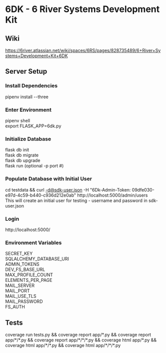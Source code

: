 # 6DK - 6 River Systems Development Kit

## Wiki
https://6river.atlassian.net/wiki/spaces/6RS/pages/828735489/6+River+Systems+Development+Kit+6DK

## Server Setup

### Install Dependencies
pipenv install --three <br />


### Enter Environment
pipenv shell <br/>
export FLASK_APP=6dk.py <br />


### Initialize Database
flask db init <br />
flask db migrate <br />
flask db upgrade <br />
flask run (optional -p port #) <br />


### Populate Database with Initial User
cd testdata && curl -d@sdk-user.json -H "6Dk-Admin-Token: 09dfe030-e97d-4c59-b440-c936d212e0ab" http://localhost:5000/admin/users <br />
This will create an initial user for testing - username and password in sdk-user.json


### Login
http://localhost:5000/


### Environment Variables
SECRET_KEY <br />
SQLALCHEMY_DATABASE_URI <br />
ADMIN_TOKENS <br />
DEV_FS_BASE_URL <br />
MAX_PROFILE_COUNT <br />
ELEMENTS_PER_PAGE <br />
MAIL_SERVER <br />
MAIL_PORT <br />
MAIL_USE_TLS <br />
MAIL_PASSWORD <br />
FS_AUTH <br />


## Tests
coverage run tests.py && coverage report app/\*.py && coverage report app/\*/\*.py && coverage report app/\*/\*/\*.py && coverage html app/\*.py && coverage html app/\*/\*.py && coverage html app/\*/\*/\*.py
